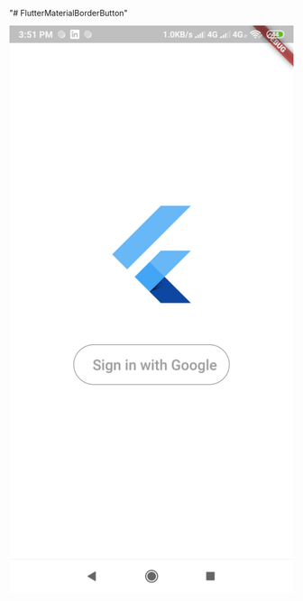"# FlutterMaterialBorderButton" 

![alt text](https://github.com/HHosseinK1395/FlutterMaterialBorderButton/blob/master/Screenshot_2019-10-17-15-51-09-615_com.flutter.flutter_change_notify_provider.png)
